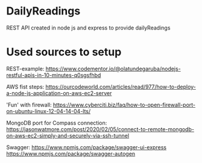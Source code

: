 # DailyReadings
REST API created in node js and express to provide dailyReadings

# Used sources to setup
REST-example:
https://www.codementor.io/@olatundegaruba/nodejs-restful-apis-in-10-minutes-q0sgsfhbd

AWS fist steps:
https://ourcodeworld.com/articles/read/977/how-to-deploy-a-node-js-application-on-aws-ec2-server

'Fun' with firewall:
https://www.cyberciti.biz/faq/how-to-open-firewall-port-on-ubuntu-linux-12-04-14-04-lts/

MongoDB port for Compass connection:
https://jasonwatmore.com/post/2020/02/05/connect-to-remote-mongodb-on-aws-ec2-simply-and-securely-via-ssh-tunnel

Swagger:
https://www.npmjs.com/package/swagger-ui-express
https://www.npmjs.com/package/swagger-autogen

